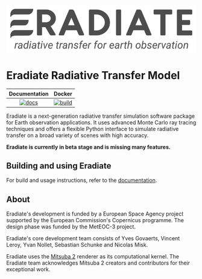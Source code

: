 ![Eradiate logo](docs/fig/eradiate-logo-dark-no_bg.png "Eradiate — A new-generation radiative transfer simulation package")

# Eradiate Radiative Transfer Model

| Documentation   | Docker           |
|      :---:      |       :---:      |
| [![docs][1]][2] | [![build][3]][4] |


[1]: https://readthedocs.org/projects/eradiate/badge/?version=latest
[2]: https://eradiate.readthedocs.io/en/latest/
[3]: https://github.com/eradiate/eradiate/actions/workflows/docker.yml/badge.svg
[4]: https://github.com/eradiate/eradiate/actions/workflows/docker.yml

Eradiate is a next-generation radiative transfer simulation software package for Earth observation applications. It uses advanced Monte Carlo ray tracing techniques and offers a flexible Python interface to simulate radiative transfer on a broad variety of scenes with high accuracy.

**Eradiate is currently in beta stage and is missing many features.**

## Building and using Eradiate

For build and usage instructions, refer to the [documentation](https://eradiate.readthedocs.org).

## About

Eradiate's development is funded by a European Space Agency project supported by the European Commission's Copernicus programme. The design phase was funded by the MetEOC-3 project.

Eradiate's core development team consists of Yves Govaerts, Vincent Leroy, Yvan Nollet, Sebastian Schunke and Nicolas Misk.

Eradiate uses the [Mitsuba 2](https://github.com/mitsuba-renderer/mitsuba2) renderer as its computational kernel. The Eradiate team acknowledges Mitsuba 2 creators and contributors for their exceptional work.
